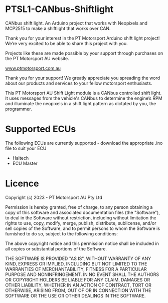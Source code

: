 # PTSL1-CANbus-Shiftlight
CANbus shift light. An Arduino project that works with Neopixels and MCP2515 to make a shiftlight that works over CAN.

Thank you for your interest in the PT Motorsport Arduino shift light project! We’re very excited to be able to share this project with you. 

Projects like these are made possible by your support through purchases on the PT Motorsport AU website. 

www.ptmotorsport.com.au

Thank you for your support! We greatly appreciate you spreading the word about our products and services to your fellow motorsport enthusiasts.

This PT Motorsport AU Shift Light module is a CANbus controlled shift light. It uses messages from the vehicle's CANbus to determine the engine’s RPM and illuminate the neopixels in a shift light pattern as dictated by you, the programmer.

# Supported ECUs
The following ECUs are currently supported - download the appropriate .ino file to suit your ECU

- Haltech
- ECU Master

# Licence
Copyright (c) 2023 - PT Motorsport AU Pty Ltd

Permission is hereby granted, free of charge, to any person obtaining a copy
of this software and associated documentation files (the "Software"), to deal
in the Software without restriction, including without limitation the rights
to use, copy, modify, merge, publish, distribute, sublicense, and/or sell
copies of the Software, and to permit persons to whom the Software is
furnished to do so, subject to the following conditions:

The above copyright notice and this permission notice shall be included in all
copies or substantial portions of the Software.

THE SOFTWARE IS PROVIDED "AS IS", WITHOUT WARRANTY OF ANY KIND, EXPRESS OR
IMPLIED, INCLUDING BUT NOT LIMITED TO THE WARRANTIES OF MERCHANTABILITY,
FITNESS FOR A PARTICULAR PURPOSE AND NONINFRINGEMENT. IN NO EVENT SHALL THE
AUTHORS OR COPYRIGHT HOLDERS BE LIABLE FOR ANY CLAIM, DAMAGES OR OTHER
LIABILITY, WHETHER IN AN ACTION OF CONTRACT, TORT OR OTHERWISE, ARISING FROM,
OUT OF OR IN CONNECTION WITH THE SOFTWARE OR THE USE OR OTHER DEALINGS IN THE
SOFTWARE.
